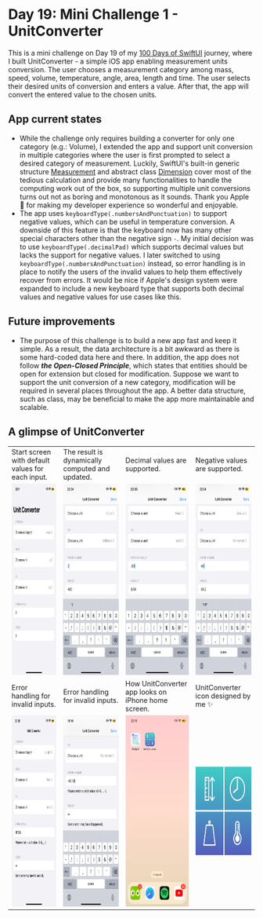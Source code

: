 # Day 19: Mini Challenge 1 - UnitConverter

This is a mini challenge on Day 19 of my [100 Days of SwiftUI](https://www.hackingwithswift.com/100/swiftui) journey, where I built UnitConverter - a simple iOS app enabling measurement units conversion. The user chooses a measurement category among mass, speed, volume, temperature, angle, area, length and time. The user selects their desired units of conversion and enters a value. After that, the app will convert the entered value to the chosen units.

## App current states
- While the challenge only requires building a converter for only one category (e.g.: Volume), I extended the app and support unit conversion in multiple categories where the user is first prompted to select a desired category of measurement. Luckily, SwiftUI's built-in generic structure [Measurement](https://developer.apple.com/documentation/foundation/measurement) and abstract class [Dimension](https://developer.apple.com/documentation/foundation/dimension) cover most of the tedious calculation and provide many functionalities to handle the computing work out of the box, so supporting multiple unit conversions turns out not as boring and monotonous as it sounds. Thank you Apple 🍎 for making my developer experience so wonderful and enjoyable.
- The app uses `keyboardType(.numbersAndPunctuation)` to support negative values, which can be useful in temperature conversion. A downside of this feature is that the keyboard now has many other special characters other than the negative sign `-`. My initial decision was to use `keyboardType(.decimalPad)` which supports decimal values but lacks the support for negative values. I later switched to using `keyboardType(.numbersAndPunctuation)` instead, so error handling is in place to notify the users of the invalid values to help them effectively recover from errors. It would be nice if Apple's design system were expanded to include a new keyboard type that supports both decimal values and negative values for use cases like this.

## Future improvements
- The purpose of this challenge is to build a new app fast and keep it simple. As a result, the data architecture is a bit awkward as there is some hard-coded data here and there. In addition, the app does not follow **_the Open-Closed Principle_**, which states that entities should be open for extension but closed for modification. Suppose we want to support the unit conversion of a new category, modification will be required in several places throughout the app. A better data structure, such as class, may be beneficial to make the app more maintainable and scalable.

## A glimpse of UnitConverter
<table>
  <tr>
    <td>Start screen with default values for each input.</td>
    <td>The result is dynamically computed and updated.</td>
    <td>Decimal values are supported.</td>
    <td>Negative values are supported.</td>
  </tr>
  <tr>
    <td><img src="screenshots/unitconverter-screen-2.PNG" width=180 height=390></td>
    <td><img src="screenshots/unitconverter-screen-3.PNG" width=180 height=390></td>
    <td><img src="screenshots/unitconverter-screen-6.PNG" width=180 height=390></td>
    <td><img src="screenshots/unitconverter-screen-4.PNG" width=180 height=390></td>
  </tr>
  <tr>
    <td>Error handling for invalid inputs.</td>
    <td>Error handling for invalid inputs.</td>
    <td>How UnitConverter app looks on iPhone home screen.</td>
    <td>UnitConverter icon designed by me ✨</td>
  </tr>
  <tr>
    <td><img src="screenshots/unitconverter-screen-5.PNG" width=180 height=390></td>
    <td><img src="screenshots/unitconverter-screen-7.PNG" width=180 height=390></td>
    <td><img src="screenshots/unitconverter-screen-1.PNG" width=180 height=390></td>
    <td><img src="screenshots/UnitConverter.png" width=180 height=180></td>
  </tr>
</table>

